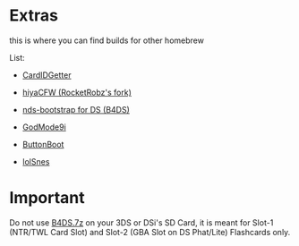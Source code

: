 # Extras
this is where you can find builds for other homebrew

List:

- [CardIDGetter](https://github.com/RocketRobz/CardIDGetter)

- [hiyaCFW (RocketRobz's fork)](https://github.com/RocketRobz/hiyaCFW)

- [nds-bootstrap for DS (B4DS)](https://github.com/ahezard/nds-bootstrap/tree/b4ds)

- [GodMode9i](https://github.com/RocketRobz/GodMode9i)

- [ButtonBoot](https://github.com/FlameKat53/ButtonBoot)

- [lolSnes](https://github.com/DS-Homebrew/lolSnes)

# Important
Do not use [B4DS.7z](https://github.com/TWLBot/Builds/blob/master/extras/B4DS.7z?raw=true) on your 3DS or DSi's SD Card, it is meant for Slot-1 (NTR/TWL Card Slot) and Slot-2 (GBA Slot on DS Phat/Lite) Flashcards only.
